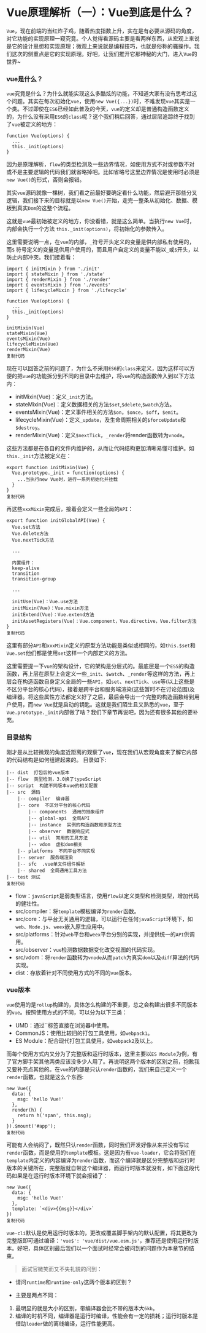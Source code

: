 # Vue原理解析（一）：Vue到底是什么？

`Vue`，现在前端的当红炸子鸡，随着热度指数上升，实在是有必要从源码的角度，对它功能的实现原理一窥究竟。个人觉得看源码主要是看两样东西，从宏观上来说是它的设计思想和实现原理；微观上来说就是编程技巧，也就是俗称的骚操作。我们这次的侧重点是它的实现原理。好吧，让我们推开它那神秘的大门，进入`Vue`的世界~

### vue是什么？

`vue`究竟是什么？为什么就能实现这么多酷炫的功能，不知道大家有没有思考过这个问题。其实在每次初始化`vue`，使用`new Vue({...})`时，不难发现`vue`其实是一个类。不过即使在`ES6`已经如此普及的今天，`vue`的定义却是普通构造函数定义的，为什么没有采用`ES6`的`class`呢？这个我们稍后回答，通过层层追踪终于找到了`vue`被定义的地方：

```
function Vue(options) {
  ...
  this._init(options)
}
```

因为是原理解析，`flow`的类型检测及一些边界情况，如使用方式不对或参数不对或不是主要逻辑的代码我们就省略掉吧。比如省略号这里边界情况是使用时必须是`new Vue()`的形式，否则会报错。

其实`vue`源码就像一棵树，我们看之前最好要确定看什么功能，然后避开那些分叉逻辑，我们接下来的目标就是以`new Vue()`开始，走完一整条从初始化、数据、模板到真实`Dom`的这整个流程。

这就是`vue`最初始被定义的地方，你没看错，就是这么简单。当执行`new Vue`时，内部会执行一个方法 `this._init(options)`，将初始化的参数传入。

这里需要说明一点，在`vue`的内部，`_`符号开头定义的变量是供内部私有使用的，而`$` 符号定义的变量是供用户使用的，而且用户自定义的变量不能以`_`或`$`开头，以防止内部冲突。我们接着看：

```
import { initMixin } from './init'
import { stateMixin } from './state'
import { renderMixin } from './render'
import { eventsMixin } from './events'
import { lifecycleMixin } from './lifecycle'

function Vue(options) {
  ...
  this._init(options)
}

initMixin(Vue)
stateMixin(Vue)
eventsMixin(Vue)
lifecycleMixin(Vue)
renderMixin(Vue)
复制代码
```

现在可以回答之前的问题了，为什么不采用`ES6`的`class`来定义，因为这样可以方便的把`vue`的功能拆分到不同的目录中去维护，将`vue`的构造函数传入到以下方法内：

- initMixin(Vue)：定义`_init`方法。
- stateMixin(Vue)：定义数据相关的方法`$set`,`$delete`,`$watch`方法。
- eventsMixin(Vue)：定义事件相关的方法`$on`，`$once`，`$off`，`$emit`。
- lifecycleMixin(Vue)：定义`_update`，及生命周期相关的`$forceUpdate`和`$destroy`。
- renderMixin(Vue)：定义`$nextTick`，`_render`将render函数转为`vnode`。

这些方法都是在各自的文件内维护的，从而让代码结构更加清晰易懂可维护。如`this._init`方法被定义在：

```
export function initMixin(Vue) {
  Vue.prototype._init = function(options) {
    ...当执行new Vue时，进行一系列初始化并挂载
  }
}
复制代码
```

再这些`xxxMixin`完成后，接着会定义一些全局的`API`：

```
export function initGlobalAPI(Vue) {
  Vue.set方法
  Vue.delete方法
  Vue.nextTick方法
  
  ...
  
  内置组件：
  keep-alive
  transition
  transition-group
  
  ...
  
  initUse(Vue)：Vue.use方法
  initMixin(Vue)：Vue.mixin方法
  initExtend(Vue)：Vue.extend方法
  initAssetRegisters(Vue)：Vue.component，Vue.directive，Vue.filter方法
}
复制代码
```

这里有部分`API`和`xxxMixin`定义的原型方法功能是类似或相同的，如`this.$set`和`Vue.set`他们都是使用`set`这样一个内部定义的方法。

这里需要提一下`vue`的架构设计，它的架构是分层式的。最底层是一个`ES5`的构造函数，再上层在原型上会定义一些`_init`、`$watch`、`_render`等这样的方法，再上层会在构造函数自身定义全局的一些`API`，如`set`、`nextTick`、`use`等(以上这些是不区分平台的核心代码)，接着是跨平台和服务端渲染(这些暂时不在讨论范围)及编译器。将这些属性方法都定义好了之后，最后会导出一个完整的构造函数给到用户使用，而`new Vue`就是启动的钥匙。这就是我们陌生且又熟悉的`vue`，至于`Vue.prototype._init`内部做了啥？我们下章节再说吧，因为还有很多其他的要补充。

### 目录结构

刚才是从比较微观的角度近距离的观察了`vue`，现在我们从宏观角度来了解它内部的代码结构是如何组建起来的。 目录如下:

```
|-- dist  打包后的vue版本
|-- flow  类型检测，3.0换了typeScript
|-- script  构建不同版本vue的相关配置
|-- src  源码
    |-- compiler  编译器
    |-- core  不区分平台的核心代码
        |-- components  通用的抽象组件
        |-- global-api  全局API
        |-- instance  实例的构造函数和原型方法
        |-- observer  数据响应式
        |-- util  常用的工具方法
        |-- vdom  虚拟dom相关
    |-- platforms  不同平台不同实现
    |-- server  服务端渲染
    |-- sfc  .vue单文件组件解析
    |-- shared  全局通用工具方法
|-- test 测试
复制代码
```

- flow：`javaScript`是弱类型语言，使用`flow`以定义类型和检测类型，增加代码的健壮性。
- src/compiler：将`template`模板编译为`render`函数。
- src/core：与平台无关通用的逻辑，可以运行在任何`javaScript`环境下，如`web`、`Node.js`、`weex`嵌入原生应用中。
- src/platforms：针对`web`平台和`weex`平台分别的实现，并提供统一的`API`供调用。
- src/observer：`vue`检测数据数据变化改变视图的代码实现。
- src/vdom：将`render`函数转为`vnode`从而`patch`为真实`dom`以及`diff`算法的代码实现。
- dist：存放着针对不同使用方式的不同的`vue`版本。

### vue版本

`vue`使用的是`rollup`构建的，具体怎么构建的不重要，总之会构建出很多不同版本的`vue`。按照使用方式的不同，可以分为以下三类：

- UMD：通过``标签直接在浏览器中使用。
- CommonJS：使用比较旧的打包工具使用，如`webpack1`。
- ES Module：配合现代打包工具使用，如`webpack2`及以上。

而每个使用方式内又分为了完整版和运行时版本，这里主要以`ES Module`为例，有了官方脚手架其他两类应该没多少人用了。再说明这两个版本的区别之前，抱歉我又要补充点其他的。在`vue`的内部是只认`render`函数的，我们来自己定义一个`render`函数，也就是这么个东西:

```
new Vue({
  data: {
    msg: 'hello Vue!'
  },
  render(h) {
    return h('span', this.msg);
  }
}).$mount('#app');
复制代码
```

可能有人会纳闷了，既然只认`render`函数，同时我们开发好像从来并没有写过`render`函数，而是使用的`template`模板。这是因为有`vue-loader`，它会将我们在`template`内定义的内容编译为`render`函数，而这个编译就是区分完整版和运行时版本的关键所在，完整版就自带这个编译器，而运行时版本就没有，如下面这段代码如果是在运行时版本环境下就会报错了：

```
new Vue({
  data: {
    msg: 'hello Vue!'  
  },
  template: `<div>{{msg}}</div>`
})
复制代码
```

`vue-cli`默认是使用运行时版本的，更改或覆盖脚手架内的默认配置，将其更改为完整版即可通过编译：`'vue$': 'vue/dist/vue.esm.js'`，推荐还是使用运行时版本。好吧，具体区别最后我们以一个面试时经常会被问到的问题作为本章节的结束。

> 面试官微笑而又不失礼貌的问到：

- 请问`runtime`和`runtime-only`这两个版本的区别？

> 

- 主要是两点不同：

1. 最明显的就是大小的区别，带编译器会比不带的版本大`6kb`。
2. 编译的时机不同，编译器是运行时编译，性能会有一定的损耗；运行时版本是借助`loader`做的离线编译，运行性能更高。
